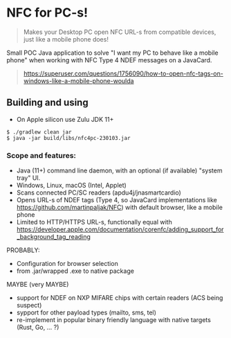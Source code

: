 # NFC for PC-s!
> Makes your Desktop PC open NFC URL-s from compatible devices, just like a mobile phone does!

Small POC Java application to solve "I want my PC to behave like a mobile phone" when working with NFC Type 4 NDEF messages on a JavaCard.

> https://superuser.com/questions/1756090/how-to-open-nfc-tags-on-windows-like-a-mobile-phone-woulda

## Building and using
- On Apple silicon use Zulu JDK 11+
```
$ ./gradlew clean jar
$ java -jar build/libs/nfc4pc-230103.jar
```


### Scope and features:
- Java (11+) command line daemon, with an optional (if available) "system tray" UI.
- Windows, Linux, macOS (Intel, Applet)
- Scans connected PC/SC readers (apdu4j/jnasmartcardio)
- Opens URL-s of NDEF tags (Type 4, so JavaCard implementations like https://github.com/martinpaljak/NFC) with default browser, like a mobile phone
- Limited to HTTP/HTTPS URL-s, functionally equal with https://developer.apple.com/documentation/corenfc/adding_support_for_background_tag_reading

PROBABLY:
- Configuration for browser selection
- from .jar/wrapped .exe to native package

MAYBE (very MAYBE)
- support for NDEF on NXP MIFARE chips with certain readers (ACS being suspect)
- sypport for other payload types (mailto, sms, tel)
- re-implement in popular binary friendly language with native targets (Rust, Go, ... ?)
